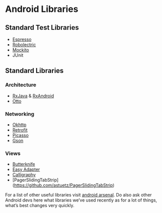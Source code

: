 # Android Libraries

## Standard Test Libraries

 - [Espresso](https://code.google.com/p/android-test-kit/wiki/Espresso)
 - [Robolectric](http://robolectric.org/)
 - [Mockito](https://github.com/mockito/mockito)
 - JUnit 

## Standard Libraries

### Architecture
- [RxJava](https://github.com/ReactiveX/RxJava) & [RxAndroid](https://github.com/ReactiveX/RxAndroid)
- [Otto](http://square.github.io/otto/)

### Networking
- [Okhttp](http://square.github.io/okhttp/)
- [Retrofit](https://github.com/square/retrofit)
- [Picasso](http://square.github.io/picasso/)
- [Gson](https://code.google.com/p/google-gson/)

### Views
- [Butterknife](http://jakewharton.github.io/butterknife/)
- [Easy Adapter](https://github.com/ribot/easy-adapter)
- [Calligraphy](https://github.com/chrisjenx/Calligraphy)
- [PagerSlidingTabStrip] (https://github.com/astuetz/PagerSlidingTabStrip)

For a list of other useful libraries visit [android arsenal](http://android-arsenal.com). Do also ask other Android devs here what libraries we’ve used recently as for a lot of things, what’s best changes very quickly.